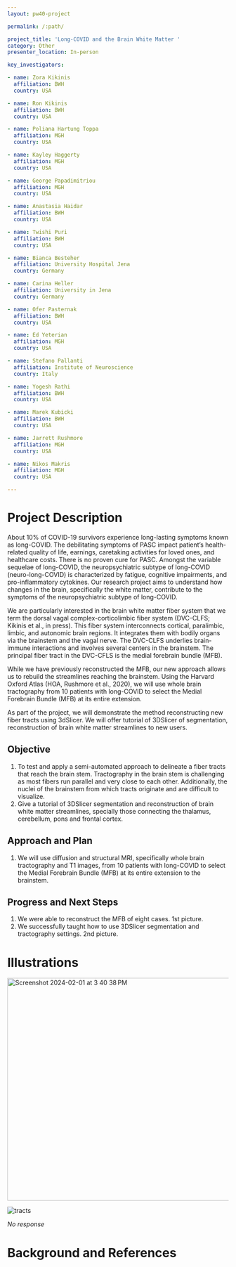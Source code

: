 ```yaml
---
layout: pw40-project

permalink: /:path/

project_title: 'Long-COVID and the Brain White Matter '
category: Other
presenter_location: In-person

key_investigators:

- name: Zora Kikinis
  affiliation: BWH
  country: USA

- name: Ron Kikinis
  affiliation: BWH
  country: USA

- name: Poliana Hartung Toppa
  affiliation: MGH
  country: USA

- name: Kayley Haggerty
  affiliation: MGH
  country: USA

- name: George Papadimitriou
  affiliation: MGH
  country: USA

- name: Anastasia Haidar
  affiliation: BWH
  country: USA

- name: Twishi Puri
  affiliation: BWH
  country: USA

- name: Bianca Besteher
  affiliation: University Hospital Jena
  country: Germany

- name: Carina Heller
  affiliation: University in Jena
  country: Germany

- name: Ofer Pasternak
  affiliation: BWH
  country: USA

- name: Ed Yeterian
  affiliation: MGH
  country: USA

- name: Stefano Pallanti
  affiliation: Institute of Neuroscience
  country: Italy

- name: Yogesh Rathi
  affiliation: BWH
  country: USA

- name: Marek Kubicki
  affiliation: BWH
  country: USA

- name: Jarrett Rushmore
  affiliation: MGH
  country: USA

- name: Nikos Makris
  affiliation: MGH
  country: USA

---
```


# Project Description

<!-- Add a short paragraph describing the project. -->

About 10% of COVID-19 survivors experience long-lasting symptoms known as long-COVID. The debilitating symptoms of PASC impact patient’s health-related quality of life, earnings, caretaking activities for loved ones, and healthcare costs. There is no proven cure for PASC. Amongst the variable sequelae of long-COVID, the neuropsychiatric subtype of long-COVID (neuro-long-COVID) is characterized by fatigue, cognitive impairments, and pro-inflammatory cytokines. Our research project aims to understand how changes in the brain, specifically the white matter, contribute to the symptoms of the neuropsychiatric subtype of long-COVID.

We are particularly interested in the brain white matter fiber system that we term the dorsal vagal complex-corticolimbic fiber system (DVC-CLFS; Kikinis et al., in press). This fiber system interconnects cortical, paralimbic, limbic, and autonomic brain regions. It integrates them with bodily organs via the brainstem and the vagal nerve. The DVC-CLFS underlies brain-immune interactions and involves several centers in the brainstem. The principal fiber tract in the DVC-CFLS is the medial forebrain bundle (MFB).

While we have previously reconstructed the MFB, our new approach allows us to rebuild the streamlines reaching the brainstem. Using the Harvard Oxford Atlas (HOA, Rushmore et al., 2020), we will use whole brain tractography from 10 patients with long-COVID to select the Medial Forebrain Bundle (MFB) at its entire extension.

As part of the project, we will demonstrate the method reconstructing new fiber tracts using 3dSlicer. We will offer tutorial of 3DSlicer of segmentation, reconstruction of brain white matter streamlines to new users.

## Objective

<!-- Describe here WHAT you would like to achieve (what you will have as end result). -->

1.  To test and apply a semi-automated approach to delineate a fiber tracts that reach the brain stem. Tractography in the brain stem is challenging as most fibers run parallel and very close to each other. Additionally, the nuclei of the brainstem from which tracts originate and are difficult to visualize.
2.  Give a tutorial of 3DSlicer segmentation and reconstruction of brain white matter streamlines, specially those connecting the thalamus, cerebellum, pons and frontal cortex.

## Approach and Plan

<!-- Describe here HOW you would like to achieve the objectives stated above. -->

1. We will use diffusion and structural MRI, specifically whole brain tractography and T1 images, from 10 patients with long-COVID to select the Medial Forebrain Bundle (MFB) at its entire extension to the brainstem.

## Progress and Next Steps

<!-- Update this section as you make progress, describing of what you have ACTUALLY DONE.
     If there are specific steps that you could not complete then you can describe them here, too. -->

1.  We were able to reconstruct the MFB of eight cases. 1st picture. 
2.  We successfully taught how to use 3DSlicer segmentation and tractography settings. 2nd picture.

# Illustrations

<!-- Add pictures and links to videos that demonstrate what has been accomplished. --><img width="507" alt="Screenshot 2024-02-01 at 3 40 38 PM" src="https://github.com/NA-MIC/ProjectWeek/assets/47013972/35d0c442-b8ce-4ded-90fd-9c73b636c91d">
![tracts](https://github.com/NA-MIC/ProjectWeek/assets/47013972/bfda77ef-f995-4480-9853-f34716534b38)



*No response*

# Background and References

<!-- If you developed any software, include link to the source code repository.
     If possible, also add links to sample data, and to any relevant publications. -->


